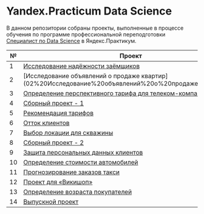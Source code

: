 # Yandex.Practicum Data Science

В данном репозитории собраны проекты, выполненные в процессе обучения по программе профессиональной переподготовки [Специалист по Data Science](https://practicum.yandex.ru/data-scientist/) в Яндекс.Практикум.

| № | Проект | Описание | Библиотеки |
|---|---|---|---|
| 1 | [Исследование надёжности заёмщиков](01%20Исследование%20надёжности%20заёмщиков) |  |  |
| 2 | [Исследование объявлений о продаже квартир] (02%20Исследование%20объявлений%20о%20продаже%20квартир) |  |  | 
| 3 | [Определение перспективного тарифа для телеком-компании](03%20Определение%20перспективного%20тарифа%20для%20телеком-компании) |  |  | 
| 4 | [Сборный проект - 1](04%20Сборный%20проект%20-%201) |  |  | 
| 5 | [Рекомендация тарифов](05%20Рекомендация%20тарифов) |  |  | 
| 6 | [Отток клиентов](06%20Отток%20клиентов) |  |  | 
| 7 | [Выбор локации для скважины](07%20Выбор%20локации%20для%20скважины) |  |  | 
| 8 | [Сборный проект - 2](08%20Сборный%20проект%20-%202) |  |  | 
| 9 | [Защита персональных данных клиентов](09%20Защита%20персональных%20данных%20клиентов) |  |  | 
| 10 | [Определение стоимости автомобилей](10%20Определение%20стоимости%20автомобилей) |  |  | 
| 11 | [Прогнозирование заказов такси](11%20Прогнозирование%20заказов%20такси) |  |  | 
| 12 | [Проект для «Викишоп»](12%20Проект%20для%20«Викишоп») |  |  | 
| 13 | [Определение возраста покупателей]() |  |  | 
| 14 | [Выпускной проект](14%20Выпускной%20проект) |  |  |
